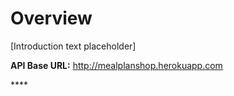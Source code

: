 # Overview

\[Introduction text placeholder\]

**API Base URL:** http://mealplanshop.herokuapp.com

\*\*\*\*

